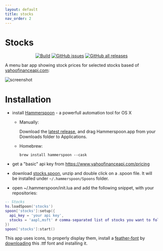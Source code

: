 ```yaml
---
layout: default
title: stocks
nav_order: 2
---
```

# Stocks

<p align="center">
  <a href="https://github.com/fork-my-spoons/stocks.spoon/actions">
    <img alt="Build" src="https://github.com/fork-my-spoons/stocks.spoon/actions/workflows/blank.yml/badge.svg"/></a>
  <a href="https://github.com/fork-my-spoons/stocks.spoon/issues">
    <img alt="GitHub issues" src="https://img.shields.io/github/issues/fork-my-spoons/stocks.spoon"/></a>
  <a href="https://github.com/fork-my-spoons/stocks.spoon/releases">
    <img alt="GitHub all releases" src="https://img.shields.io/github/downloads/fork-my-spoons/stocks.spoon/total"/></a>
</p>

A menu bar app showing stock prices for selected stocks based of  [yahoofinanceapi.com](https://www.yahoofinanceapi.com):

![screenshot](./screenshots/screenshot1.png)

# Installation

 - install [Hammerspoon](http://www.hammerspoon.org/) - a powerfull automation tool for OS X
   - Manually:

      Download the [latest release](https://github.com/Hammerspoon/hammerspoon/releases/latest), and drag Hammerspoon.app from your Downloads folder to Applications.
   - Homebrew:

      ```brew install hammerspoon --cask```

 - get a "basic" api key from https://www.yahoofinanceapi.com/pricing

 - download [stocks.spoon](https://github.com/fork-my-spoons/stocks.spoon/releases/latest/download/stocks.spoon.zip), unzip and double click on a .spoon file. It will be installed under `~/.hammerspoon/Spoons` folder.
 
 - open ~/.hammerspoon/init.lua and add the following snippet, with your repositories:

```lua
-- Stocks
hs.loadSpoon('stocks')
spoon['stocks']:setup({
  api_key = 'your api key',
  stocks = 'aapl,msft' # comma-separated list of stocks you want to follow
})
spoon['stocks']:start()
```


This app uses icons, to properly display them, install a [feather-font](https://github.com/AT-UI/feather-font) by [downloading](https://github.com/AT-UI/feather-font/raw/master/src/fonts/feather.ttf) this .ttf font and installing it.
